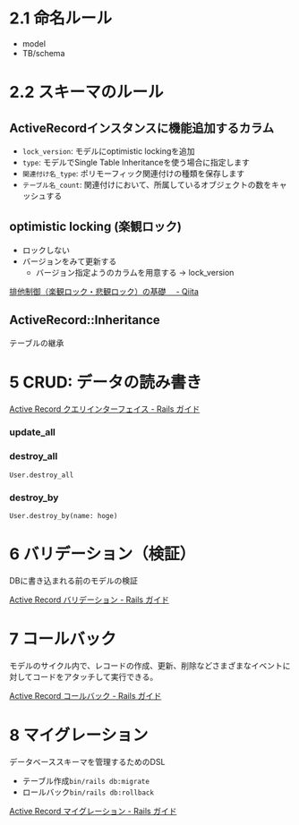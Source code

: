 # 2.1 命名ルール
- model
- TB/schema

# 2.2 スキーマのルール
## ActiveRecordインスタンスに機能追加するカラム
- `lock_version`: モデルにoptimistic lockingを追加
- `type`: モデルでSingle Table Inheritanceを使う場合に指定します
- `関連付け名_type`: ポリモーフィック関連付けの種類を保存します
- `テーブル名_count`: 関連付けにおいて、所属しているオブジェクトの数をキャッシュする

## optimistic locking (楽観ロック)
- ロックしない
- バージョンをみて更新する
  - バージョン指定ようのカラムを用意する -> lock_version

[排他制御（楽観ロック・悲観ロック）の基礎　 - Qiita](https://qiita.com/NagaokaKenichi/items/73040df85b7bd4e9ecfc)


## ActiveRecord::Inheritance
テーブルの継承


# 5 CRUD: データの読み書き
[Active Record クエリインターフェイス - Rails ガイド](https://railsguides.jp/active_record_querying.html)

### update_all
### destroy_all
```
User.destroy_all
```
### destroy_by
```
User.destroy_by(name: hoge)
```

# 6 バリデーション（検証）
DBに書き込まれる前のモデルの検証

[Active Record バリデーション - Rails ガイド](https://railsguides.jp/active_record_validations.html)

# 7 コールバック
モデルのサイクル内で、レコードの作成、更新、削除などさまざまなイベントに対してコードをアタッチして実行できる。

[Active Record コールバック - Rails ガイド](https://railsguides.jp/active_record_callbacks.html)

# 8 マイグレーション
データベーススキーマを管理するためのDSL
- テーブル作成`bin/rails db:migrate`
- ロールバック`bin/rails db:rollback`

[Active Record マイグレーション - Rails ガイド](https://railsguides.jp/active_record_migrations.html)



